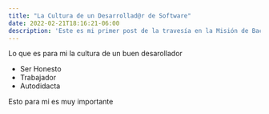 ```yaml
---
title: "La Cultura de un Desarrollad@r de Software"
date: 2022-02-21T18:16:21-06:00
description: 'Este es mi primer post de la travesía en la Misión de Backend con Node JS de Launch X.'
---
```


Lo que es para mi la cultura de un buen desarollador

- Ser Honesto
- Trabajador
- Autodidacta

Esto para mi es muy importante
